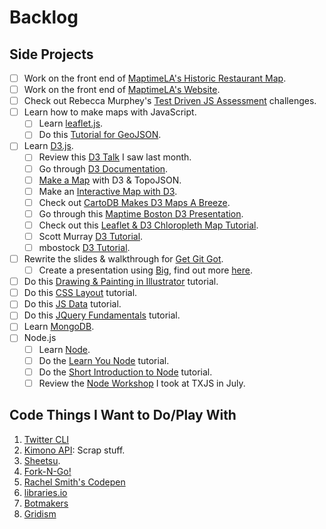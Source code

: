 # Backlog

## Side Projects
- [ ] Work on the front end of [MaptimeLA's Historic Restaurant Map](https://github.com/maptimeLA/old-la-restaurants).
- [ ] Work on the front end of [MaptimeLA's Website](https://github.com/maptimeLA/maptimela.github.io).
- [ ] Check out Rebecca Murphey's [Test Driven JS Assessment](https://github.com/rmurphey/js-assessment) challenges.
- [ ] Learn how to make maps with JavaScript.
	- [ ] Learn [leaflet.js](http://leafletjs.com/).
	- [ ] Do this [Tutorial for GeoJSON](https://github.com/lyzidiamond/learn-geojson).
- [ ] Learn [D3.js](http://d3js.org/).
	- [ ] Review this [D3 Talk](https://github.com/danisla/d3-talk) I saw last month.
	- [ ] Go through [D3 Documentation](https://github.com/mbostock/d3/wiki/API-Reference).
	- [ ] [Make a Map](http://bost.ocks.org/mike/map/) with D3 & TopoJSON.
	- [ ] Make an [Interactive Map with D3](http://www.tnoda.com/blog/2013-12-07).
	- [ ] Check out [CartoDB Makes D3 Maps A Breeze](http://blog.cartodb.com/cartodb-makes-d3-maps-a-breeze/).
	- [ ] Go through this [Maptime Boston D3 Presentation](http://maptimeboston.github.io/d3-maptime/#/).
	- [ ] Check out this [Leaflet & D3 Chloropleth Map Tutorial](http://leafletjs.com/examples/choropleth.html).
	- [ ] Scott Murray [D3 Tutorial](http://alignedleft.com/tutorials/d3).
	- [ ] mbostock [D3 Tutorial](https://github.com/mbostock/d3/wiki/Tutorials).
- [ ] Rewrite the slides & walkthrough for [Get Git Got](http://slides.com/patriciarealini/get-git-got).
	- [ ] Create a presentation using [Big](https://github.com/tmcw/big), find out more [here](http://www.macwright.org/big/).
- [ ] Do this [Drawing & Painting in Illustrator](http://www.pluralsight.com/courses/drawing-painting-illustrator-1928) tutorial.
- [ ] Do this [CSS Layout](http://learnlayout.com/) tutorial.
- [ ] Do this [JS Data](http://learnjsdata.com/) tutorial.
- [ ] Do this [JQuery Fundamentals](http://jqfundamentals.com/) tutorial.
- [ ] Learn [MongoDB](https://www.mongodb.com/blog/post/building-your-first-application-mongodb-creating-rest-api-using-mean-stack-part-1).
- [ ] Node.js
	- [ ] Learn [Node](http://javascriptissexy.com/learn-node-js-completely-and-with-confidence/).
	- [ ] Do the [Learn You Node](https://github.com/workshopper/learnyounode) tutorial.
	- [ ] Do the [Short Introduction to Node](https://github.com/maxogden/art-of-node) tutorial.
	- [ ] Review the [Node Workshop](http://bocoup-education.github.io/TXJS-Node-Workshop/) I took at TXJS in July.  

## Code Things I Want to Do/Play With
1. [Twitter CLI](http://sferik.github.io/t/)
2. [Kimono API](https://www.kimonolabs.com/apidocs): Scrap stuff.
3. [Sheetsu](http://sheetsu.com/).
4. [Fork-N-Go!](http://jlord.us/forkngo/)
5. [Rachel Smith's Codepen](http://codepen.io/rachsmith/popular/)
6. [libraries.io](https://libraries.io/)
7. [Botmakers](https://botmakers.org/)
8. [Gridism](http://cobyism.com/gridism/)
